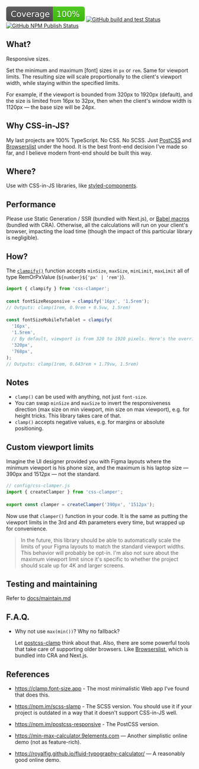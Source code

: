 [![coverage](./.github/badges/coverage.svg)](https://github.com/artginzburg/css-clamper/actions/workflows/coverage.yml)
[![GitHub build and test Status](https://img.shields.io/github/actions/workflow/status/artginzburg/css-clamper/coverage.yml?label=build%20%26%20test)](https://github.com/artginzburg/css-clamper/actions/workflows/coverage.yml)
[![GitHub NPM Publish Status](https://img.shields.io/github/actions/workflow/status/artginzburg/css-clamper/publish.yml?label=publish)](https://github.com/artginzburg/css-clamper/actions/workflows/publish.yml)

## What?

Responsive sizes.

Set the minimum and maximum [font] sizes in `px` or `rem`. Same for viewport limits. The resulting size will scale proportionally to the client's viewport width, while staying within the specified limits.

For example, if the viewport is bounded from 320px to 1920px (default), and the size is limited from 16px to 32px, then when the client's window width is 1120px — the base size will be 24px.

## Why CSS-in-JS?

My last projects are 100% TypeScript. No CSS. No SCSS. Just [PostCSS][postcss] and [Browserslist][browserslist] under the hood. It is the best front-end decision I've made so far, and I believe modern front-end should be built this way.

## Where?

Use with CSS-in-JS libraries, like [styled-components](https://styled-components.com/).

## Performance

Please use Static Generation / SSR (bundled with Next.js), or [Babel macros](https://babeljs.io/blog/2017/09/11/zero-config-with-babel-macros) (bundled with CRA). Otherwise, all the calculations will run on your client's browser, impacting the load time (though the impact of this particular library is negligible).

## How?

The [`clampify()`](./src/index.ts#L57) function accepts `minSize`, `maxSize`, `minLimit`, `maxLimit` all of type RemOrPxValue (`${number}${'px' | 'rem'}`).

```js
import { clampify } from 'css-clamper';

const fontSizeResponsive = clampify('16px', '1.5rem');
// Outputs: clamp(1rem, 0.9rem + 0.5vw, 1.5rem)

const fontSizeMobileToTablet = clampify(
  '16px',
  '1.5rem',
  // By default, viewport is from 320 to 1920 pixels. Here's the override:
  '320px',
  '768px',
);
// Outputs: clamp(1rem, 0.643rem + 1.79vw, 1.5rem)
```

## Notes

- `clamp()` can be used with anything, not just `font-size`.
- You can swap `minSize` and `maxSize` to invert the responsiveness direction (max size on min viewport, min size on max viewport), e.g. for height tricks. This library takes care of that.
- `clamp()` accepts negative values, e.g. for margins or absolute positioning.

## Custom viewport limits

Imagine the UI designer provided you with Figma layouts where the minimum viewport is his phone size, and the maximum is his laptop size — 390px and 1512px — not the standard.

```js
// config/css-clamper.js
import { createClamper } from 'css-clamper';

export const clamper = createClamper('390px', '1512px');
```

Now use that `clamper()` function in your code. It is the same as putting the viewport limits in the 3rd and 4th parameters every time, but wrapped up for convenience.

> In the future, this library should be able to automatically scale the limits of your Figma layouts to match the standard viewport widths. This behavior will probably be opt-in. I'm also not sure about the maximum viewport limit since it's specific to whether the project should scale up for 4K and larger screens.

## Testing and maintaining

Refer to [docs/maintain.md](./docs/maintain.md)

## F.A.Q.

- Why not use `max(min())`? Why no fallback?

  Let [postcss-clamp](https://www.npmjs.com/package/postcss-clamp) think about that. Also, there are some powerful tools that take care of supporting older browsers. Like [Browserslist][browserslist], which is bundled into CRA and Next.js.

## References

- https://clamp.font-size.app - The most minimalistic Web app I've found that does this.
- https://npm.im/scss-slamp - The SCSS version. You should use it if your project is outdated in a way that it doesn't support CSS-in-JS well.
- https://npm.im/postcss-responsive - The PostCSS version.

- https://min-max-calculator.9elements.com — Another simplistic online demo (not as feature-rich).
- https://royalfig.github.io/fluid-typography-calculator/ — A reasonably good online demo.

<!-- Link definitions: -->

[browserslist]: https://browsersl.ist
[postcss]: https://postcss.org
